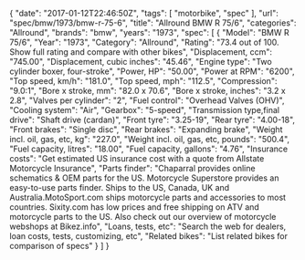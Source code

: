 {
    "date": "2017-01-12T22:46:50Z",
    "tags": [
        "motorbike",
        "spec"
    ],
    "url": "spec\/bmw\/1973\/bmw-r-75-6",
    "title": "Allround BMW R 75\/6",
    "categories": "Allround",
    "brands": "bmw",
    "years": "1973",
    "spec": [
        {
            "Model": "BMW R 75\/6",
            "Year": "1973",
            "Category": "Allround",
            "Rating": "73.4 out of 100. Show full rating and compare with other bikes",
            "Displacement, ccm": "745.00",
            "Displacement, cubic inches": "45.46",
            "Engine type": "Two cylinder boxer, four-stroke",
            "Power, HP": "50.00",
            "Power at RPM": "6200",
            "Top speed, km\/h": "181.0",
            "Top speed, mph": "112.5",
            "Compression": "9.0:1",
            "Bore x stroke, mm": "82.0 x 70.6",
            "Bore x stroke, inches": "3.2 x 2.8",
            "Valves per cylinder": "2",
            "Fuel control": "Overhead Valves (OHV)",
            "Cooling system": "Air",
            "Gearbox": "5-speed",
            "Transmission type,final drive": "Shaft drive (cardan)",
            "Front tyre": "3.25-19",
            "Rear tyre": "4.00-18",
            "Front brakes": "Single disc",
            "Rear brakes": "Expanding brake",
            "Weight incl. oil, gas, etc, kg": "227.0",
            "Weight incl. oil, gas, etc, pounds": "500.4",
            "Fuel capacity, litres": "18.00",
            "Fuel capacity, gallons": "4.76",
            "Insurance costs": "Get estimated US insurance cost with a quote from Allstate Motorcycle Insurance",
            "Parts finder": "Chaparral provides online schematics & OEM parts for the US.   Motorcycle Superstore provides an easy-to-use parts finder. Ships to the US, Canada, UK and Australia.MotoSport.com ships motorcycle parts and accessories to most countries.    Sixity.com has low prices and free shipping on ATV and motorcycle parts to the US. Also check out our overview of motorcycle webshops at Bikez.info",
            "Loans, tests, etc": "Search the web for dealers, loan costs, tests, customizing, etc",
            "Related bikes": "List related bikes for comparison of specs"
        }
    ]
}